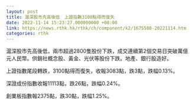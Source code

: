 ```yaml
---
layout: post
title: 滬深股市先高後低　上證指數3100點得而復失
date: 2022-11-14 15:23:27.000000000 +08:00
link: https://news.rthk.hk/rthk/ch/component/k2/1675508-20221114.htm
categories: rthk
---
```


滬深股市先高後低，兩市超過2800隻股份下跌，成交連續第2個交易日突破萬億元人民幣。供銷社概念股、黃金、光伏等股份下跌。地產、銀行股造好。

上證指數尾段轉跌，3100點得而復失，收報3083點，跌3點，跌幅0.13%。

深證成份指數收報11113點，跌26點，跌幅0.24%。

創業板指數報2375點，跌30點，跌幅1.25%。
